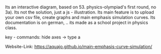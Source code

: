 Its an interactive diagram, based on 53. physics-olympiad's first round, no 3a). Its not the solution, just a js - illustration.
Its main feature is to upload your own csv file, create graphs and main emphasis simulation curves.
Its documentation is on german, .. its made as a school project in physics class.

key - commands:
hide axes -> type a

Website-Link: https://aquajo.github.io/main-emphasis-curve-simulation/
